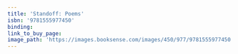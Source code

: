 ```yaml
---
title: 'Standoff: Poems'
isbn: '9781555977450'
binding:
link_to_buy_page:
image_path: 'https://images.booksense.com/images/450/977/9781555977450.jpg'
---
```



